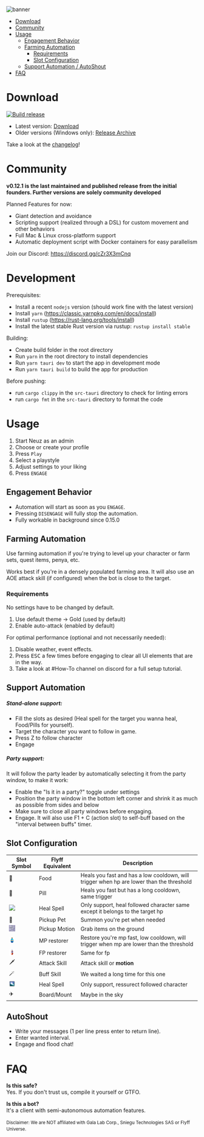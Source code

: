 ![banner]

- [Download](#download)
- [Community](#community)
- [Usage](#usage)
  - [Engagement Behavior](#engagement-behavior)
  - [Farming Automation](#farming-automation)
    - [Requirements](#requirements)
    - [Slot Configuration](#slot-configuration)
  - [Support Automation / AutoShout](#support-automation--autoshout)
- [FAQ](#faq)

# Download
[![Build release](https://github.com/MadrigalStreetCartel/neuz/actions/workflows/main.yml/badge.svg)](https://github.com/MadrigalStreetCartel/neuz/actions/workflows/main.yml)
- Latest version: [Download][download]
- Older versions (Windows only): [Release Archive](./releases)

Take a look at the [changelog][changelog]!

# Community
**v0.12.1 is the last maintained and published release from the initial founders. Further versions are solely community developed**

Planned Features for now:
- Giant detection and avoidance
- Scripting support (realized through a DSL) for custom movement and other behaviors
- Full Mac & Linux cross-platform support
- Automatic deployment script with Docker containers for easy parallelism

Join our Discord: https://discord.gg/cZr3X3mCnq

# Development

Prerequisites:
- Install a recent `nodejs` version (should work fine with the latest version)
- Install `yarn` (https://classic.yarnpkg.com/en/docs/install)
- Install `rustup` (https://rust-lang.org/tools/install)
- Install the latest stable Rust version via rustup: `rustup install stable`

Building:
- Create build folder in the root directory
- Run `yarn` in the root directory to install dependencies
- Run `yarn tauri dev` to start the app in development mode
- Run `yarn tauri build` to build the app for production

Before pushing:
- run `cargo clippy` in the `src-tauri` directory to check for linting errors
- run `cargo fmt` in the `src-tauri` directory to format the code

# Usage

1. Start Neuz as an admin
2. Choose or create your profile
3. Press `Play`
4. Select a playstyle
5. Adjust settings to your liking
6. Press `ENGAGE`

## Engagement Behavior

- Automation will start as soon as you `ENGAGE`.
- Pressing `DISENGAGE` will fully stop the automation.
- Fully workable in background since 0.15.0

## Farming Automation

Use farming automation if you're trying to level up your character or farm sets, quest items, penya, etc.

Works best if you're in a densely populated farming area.
It will also use an AOE attack skill (if configured) when the bot is close to the target.

### Requirements

No settings have to be changed by default.

1. Use default theme -> Gold (used by default) 
2. Enable auto-attack (enabled by default)

For optimal performance (optional and not necessarily needed):

1. Disable weather, event effects.
3. Press <kbd>ESC</kbd> a few times before engaging to clear all UI elements that are in the way. 
3. Take a look at #How-To channel on discord for a full setup tutorial.

## Support Automation
##### Stand-alone support:
- Fill the slots as desired (Heal spell for the target you wanna heal, Food/Pills for yourself).
- Target the character you want to follow in game.
- Press Z to follow character
- Engage


##### Party support:
It will follow the party leader by automatically selecting it from the party window, to make it work:
- Enable the "Is it in a party?" toggle under settings
- Position the party window in the bottom left corner and shrink it as much as possible from sides and below
- Make sure to close all party windows before engaging.
- Engage.
It will also use F1 + C (action slot) to self-buff based on the "interval between buffs" timer.

## Slot Configuration

| Slot Symbol | Flyff Equivalent |   Description    |
| ----------- | ---------------- | ---------------- |
| 🍔         | Food             |   Heals you fast and has a low cooldown, will trigger when hp are lower than the threshold
| 💊         | Pill             |  Heals you fast but has a long cooldown, same trigger
| ![](./src/assets/heal_spell_16x16.png) | Heal Spell | Only support, heal followed character same except it belongs to the target hp
| 🐶         | Pickup Pet       |  Summon you're pet when needed 
| ![](./src/assets/icon_motion_pickup_16x16.png) | Pickup Motion | Grab items on the ground
| ![](./src/assets/icon_refresher_16x16.png) | MP restorer   | Restore you're mp fast, low cooldown, will trigger when mp are lower than the threshold
| ![](./src/assets/icon_vitaldrink_16x16.png) | FP restorer   | Same for fp
| 🗡️         | Attack Skill     |   Attack skill or **motion**
| 🪄         | Buff Skill       | We waited a long time for this one
| ![](./src/assets/rez_spell_16x16.png) | Heal Spell | Only support, ressurect followed character
| ✈️         | Board/Mount      |   Maybe in the sky

## AutoShout
- Write your messages (1 per line press enter to return line).
- Enter wanted interval.
- Engage and flood chat!

# FAQ

**Is this safe?**<br>
Yes. If you don't trust us, compile it yourself or GTFO.

**Is this a bot?**<br>
It's a client with semi-autonomous automation features.

<!-- Links -->
[banner]: ./banner.png
[download]: https://github.com/MadrigalStreetCartel/neuz/releases/
[changelog]: https://github.com/MadrigalStreetCartel/neuz/blob/main/CHANGELOG.md

<!-- Disclaimer -->
<small>Disclaimer: We are NOT affiliated with Gala Lab Corp., Sniegu Technologies SAS or Flyff Universe.</small>
